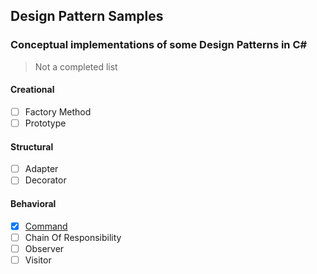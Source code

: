 Design Pattern Samples
---
### Conceptual implementations of some Design Patterns in C#

> Not a completed list

#### Creational
- [ ] Factory Method
- [ ] Prototype
#### Structural
- [ ] Adapter
- [ ] Decorator
#### Behavioral
- [X] [Command](./Command)
- [ ] Chain Of Responsibility
- [ ] Observer
- [ ] Visitor